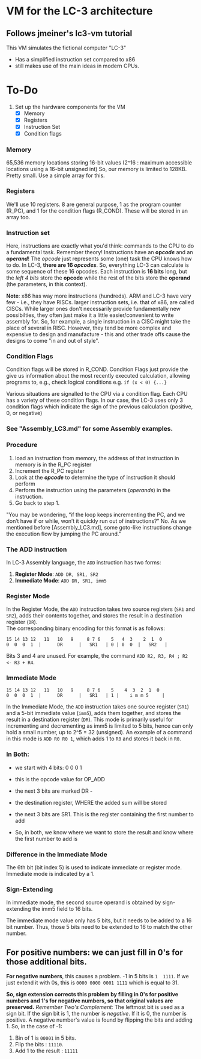 # VM for the LC-3 architecture
## Follows jmeiner's lc3-vm tutorial
This VM simulates the fictional computer "LC-3"
- Has a simplified instruction set compared to x86
- still makes use of the main ideas in modern CPUs.
# To-Do
1. Set up the hardware components for the VM
   - [x] Memory
   - [x] Registers
   - [x] Instruction Set
   - [x] Condition flags

### Memory
65,536 memory locations storing 16-bit values (2^16 : maximum accessible locations using a 16-bit unsigned int)
So, our memory is limited to 128KB. Pretty small.
Use a simple array for this.

### Registers
We'll use 10 registers. 8 are general purpose, 1 as the program counter (R_PC), and 1 for the condition flags (R_COND).
These will be stored in an array too.

### Instruction set
Here, instructions are exactly what you'd think: commands to the CPU to do a fundamental task.
Remember theory! Instructions have an **op*code*** and an **op*erand***!
The *opcode* just represents some (one) task the CPU knows how to do.
In LC-3, **there are 16 *opcodes***. So, everything LC-3 can calculate is some sequence
of these 16 opcodes. Each instruction is **16 bits** long, but the
*left 4 bits* store the **opcode** while the rest of the bits store the **operand** (the parameters, in this context).

**Note**: x86 has way more instructions (hundreds). ARM and LC-3 have very few - i.e., they have RISCs.
          larger instruction sets, i.e. that of x86, are called CISCs.
          While larger ones don't necessarily provide fundamentally new possibilties,
          they often just make it a little easier/convenient to write assembly for.
          So, for example, a single instruction in a CISC might take the place of several in RISC.
          However, they tend be more complex and expensive to design and manufacture - this and other trade offs cause the designs
          to come "in and out of style".

### Condition Flags
Condition flags will be stored in R_COND. Condition Flags just provide the give us information about the most recently executed
calculation, allowing programs to, e.g., check logical conditions e.g. ```if (x < 0) {...}```

Various situations are signalled to the CPU via a condition flag. Each CPU has a variety of these condition flags.
In our case, the LC-3 uses only 3 condition flags which indicate the sign of the previous calculation (positive, 0, or negative)

### See "Assembly_LC3.md" for some Assembly examples.

### Procedure
1. load an instruction from memory, the address of that instruction in memory is in the R_PC register
2. Increment the R_PC register
3. Look at the ***opcode*** to determine the type of instruction it should perform
4. Perform the instruction using the parameters (*operands*) in the instruction.
5. Go back to step 1.

"You may be wondering, “if the loop keeps incrementing the PC, and we don’t have if or while, won’t it quickly run out of instructions?” No. As we mentioned before [Assembly_LC3.md], some goto-like instructions change the execution flow by jumping the PC around."

### The ADD instruction
In LC-3 Assembly language, the `ADD` instruction has two forms:
1. **Register Mode**: `ADD DR, SR1, SR2`
2. **Immediate Mode**: `ADD DR, SR1, imm5`

### Register Mode
In the Register Mode, the `ADD` instruction takes two source registers (`SR1` and `SR2`), adds their contents together, and stores the result in a destination register (`DR`).  
The corresponding binary encoding for this format is as follows:
```
15 14 13 12   11   10   9     8 7 6    5   4  3    2  1  0
0  0  0  1  |      DR      |   SR1   | 0 | 0  0  |   SR2   |
```
Bits 3 and 4 are unused.
For example, the command `ADD R2, R3, R4 ; R2 <- R3 + R4`.

### Immediate Mode
```
15 14 13 12   11   10   9     8 7 6    5    4  3  2  1  0
0  0  0  1  |      DR      |   SR1   | 1 |    i m m 5     |
```
In the Immediate Mode, the `ADD` instruction takes one source register (`SR1`) and a 5-bit immediate value (`imm5`), adds them together, and stores the result in a destination register (`DR`).
This mode is primarily useful for incrementing and decrementing as imm5 is limited to 5 bits, hence 
can only hold a small number, up to 2^5 = 32 (unsigned). An example of a command in this mode is `ADD R0 R0 1`, which adds 1 to `R0` and stores it back in `R0`.

### In Both:
* we start with 4 bits: 0 0 0 1
* this is the opcode value for OP_ADD
               
* the next 3 bits are marked DR - 
* the destination register, WHERE the added sum will be stored
                 
* the next 3 bits are SR1. This is the register containing the first number to add
                 
* So, in both, we know where we want to store the result and know where the first number to add is

### Difference in the Immediate Mode
The 6th bit (bit index 5) is used to indicate immediate or register mode. Immediate mode is indicated
by a 1. 

### Sign-Extending
In immediate mode, the second source operand is obtained by sign-extending the imm5 field to 16
bits.

The immediate mode value only has 5 bits, but it needs to be added to a 16 bit number. Thus, those 5 bits
need to be extended to 16 to match the other number.

**For positive numbers**: we can just fill in 0's for those additional bits.
---
**For negative numbers**, this causes a problem. -1 in 5 bits is `1  1111`.
If we just extend it with 0s, this is `0000 0000 0001 1111` which is equal to 31.

**So, sign extension corrects this problem by filling in 0's for positive numbers and 1's for negative numbers, so that original values are preserved.**
*Remember Two's Complement:*
The leftmost bit is used as a sign bit. If the sign bit is 1, the number is *negative*. If it is 0, the number is positive.
A negative number's value is found by flipping the bits and adding 1.
So, in the case of -1:
1. Bin of 1 is `00001` in 5 bits.
2. Flip the bits : `11110`.
3. Add 1 to the result : `11111`
